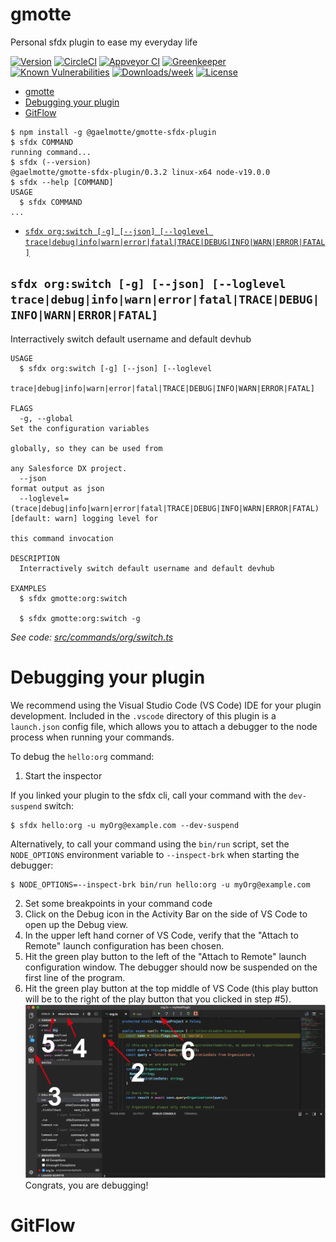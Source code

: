 # gmotte

Personal sfdx plugin to ease my everyday life

[![Version](https://img.shields.io/npm/v/gmotte.svg)](https://npmjs.org/package/gmotte)
[![CircleCI](https://circleci.com/gh/gaelmotte/gmotte-sfdx-plugin/tree/master.svg?style=shield)](https://circleci.com/gh/gaelmotte/gmotte-sfdx-plugin/tree/master)
[![Appveyor CI](https://ci.appveyor.com/api/projects/status/github/gaelmotte/gmotte-sfdx-plugin?branch=master&svg=true)](https://ci.appveyor.com/project/heroku/gmotte-sfdx-plugin/branch/master)
[![Greenkeeper](https://badges.greenkeeper.io/gaelmotte/gmotte-sfdx-plugin.svg)](https://greenkeeper.io/)
[![Known Vulnerabilities](https://snyk.io/test/github/gaelmotte/gmotte-sfdx-plugin/badge.svg)](https://snyk.io/test/github/gaelmotte/gmotte-sfdx-plugin)
[![Downloads/week](https://img.shields.io/npm/dw/gmotte.svg)](https://npmjs.org/package/gmotte)
[![License](https://img.shields.io/npm/l/gmotte.svg)](https://github.com/gaelmotte/gmotte-sfdx-plugin/blob/master/package.json)

<!-- toc -->
* [gmotte](#gmotte)
* [Debugging your plugin](#debugging-your-plugin)
* [GitFlow](#gitflow)
<!-- tocstop -->
  <!-- install -->
  <!-- usage -->
```sh-session
$ npm install -g @gaelmotte/gmotte-sfdx-plugin
$ sfdx COMMAND
running command...
$ sfdx (--version)
@gaelmotte/gmotte-sfdx-plugin/0.3.2 linux-x64 node-v19.0.0
$ sfdx --help [COMMAND]
USAGE
  $ sfdx COMMAND
...
```
<!-- usagestop -->
<!-- commands -->
* [`sfdx org:switch [-g] [--json] [--loglevel trace|debug|info|warn|error|fatal|TRACE|DEBUG|INFO|WARN|ERROR|FATAL]`](#sfdx-orgswitch--g---json---loglevel-tracedebuginfowarnerrorfataltracedebuginfowarnerrorfatal)

## `sfdx org:switch [-g] [--json] [--loglevel trace|debug|info|warn|error|fatal|TRACE|DEBUG|INFO|WARN|ERROR|FATAL]`

Interractively switch default username and default devhub

```
USAGE
  $ sfdx org:switch [-g] [--json] [--loglevel
    trace|debug|info|warn|error|fatal|TRACE|DEBUG|INFO|WARN|ERROR|FATAL]

FLAGS
  -g, --global                                                                      Set the configuration variables
                                                                                    globally, so they can be used from
                                                                                    any Salesforce DX project.
  --json                                                                            format output as json
  --loglevel=(trace|debug|info|warn|error|fatal|TRACE|DEBUG|INFO|WARN|ERROR|FATAL)  [default: warn] logging level for
                                                                                    this command invocation

DESCRIPTION
  Interractively switch default username and default devhub

EXAMPLES
  $ sfdx gmotte:org:switch

  $ sfdx gmotte:org:switch -g
```

_See code: [src/commands/org/switch.ts](https://github.com/gaelmotte/gmotte-sfdx-plugin/blob/v0.3.2/src/commands/org/switch.ts)_
<!-- commandsstop -->
<!-- debugging-your-plugin -->

# Debugging your plugin

We recommend using the Visual Studio Code (VS Code) IDE for your plugin development. Included in the `.vscode` directory of this plugin is a `launch.json` config file, which allows you to attach a debugger to the node process when running your commands.

To debug the `hello:org` command:

1. Start the inspector

If you linked your plugin to the sfdx cli, call your command with the `dev-suspend` switch:

```sh-session
$ sfdx hello:org -u myOrg@example.com --dev-suspend
```

Alternatively, to call your command using the `bin/run` script, set the `NODE_OPTIONS` environment variable to `--inspect-brk` when starting the debugger:

```sh-session
$ NODE_OPTIONS=--inspect-brk bin/run hello:org -u myOrg@example.com
```

2. Set some breakpoints in your command code
3. Click on the Debug icon in the Activity Bar on the side of VS Code to open up the Debug view.
4. In the upper left hand corner of VS Code, verify that the "Attach to Remote" launch configuration has been chosen.
5. Hit the green play button to the left of the "Attach to Remote" launch configuration window. The debugger should now be suspended on the first line of the program.
6. Hit the green play button at the top middle of VS Code (this play button will be to the right of the play button that you clicked in step #5).
   <br><img src=".images/vscodeScreenshot.png" width="480" height="278"><br>
   Congrats, you are debugging!

# GitFlow
